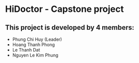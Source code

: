 # HiDoctor - Capstone project
## This project is developed by 4 members:
- Phung Chi Huy (Leader)
- Hoang Thanh Phong
- Le Thanh Dat
- Nguyen Le Kim Phung
